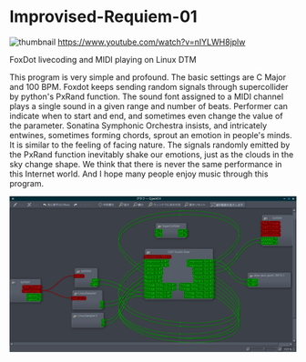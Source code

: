 # Improvised-Requiem-01
![thumbnail](https://i9.ytimg.com/vi/nIYLWH8jplw/maxresdefault.jpg?time=1641657000000&sqp=CKjl5o4G&rs=AOn4CLB8WU4pSftNUU2qAcEkWJm1EI6fEA)
https://www.youtube.com/watch?v=nIYLWH8jplw

FoxDot livecoding and MIDI playing on Linux DTM

This program is very simple and profound. The basic settings are C Major and 100 BPM.
Foxdot keeps sending random signals through supercollider by python's PxRand function. The sound font assigned to a MIDI channel plays a single sound in a given range and number of beats. Performer can indicate when to start and end, and sometimes even change the value of the parameter.
Sonatina Symphonic Orchestra insists, and intricately entwines, sometimes forming chords, sprout an emotion in people's minds. It is similar to the feeling of facing nature. The signals randomly emitted by the PxRand function inevitably shake our emotions, just as the clouds in the sky change shape.
We think that there is never the same performance in this Internet world. And I hope many people enjoy music through this program.

![Qjackctl Graph](./img1.png)
